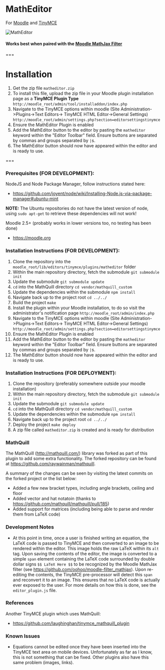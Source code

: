# MathEditor
For [Moodle](https://moodle.org) and [TinyMCE](http://www.tinymce.com/)

![MathEditor](https://github.com/oohoo/moodle-tinymce_matheditor/blob/master/image1.png?raw=true "MathEditor")

#### Works best when paired with the [Moodle MathJax Filter](https://github.com/oohoo/moodle-filter_mathjax)
===

# Installation

1. Get the zip file `matheditor.zip`
2. To install this file, upload the zip file in your Moodle plugin installation page as a **TinyMCE Plugin Type**
    `http://moodle_root/admin/tool/installaddon/index.php`
3. Navigate to the TinyMCE options within moodle (Site Administration->Plugins->Text Editors->
   TinyMCE HTML Editor->General Settings)
   `http://moodle_root/admin/settings.php?section=editorsettingstinymce`
4. Ensure the MathEditor Plugin is enabled
5. Add the MathEditor button to the editor by pasting the `matheditor` keyword within the "Editor Toolbar"
   field. Ensure buttons are separated by commas and groups separated by `|`s.
6. The MathEditor button should now have appeared within the editor and is ready to use.

===
### Prerequisites (FOR DEVELOPMENT):

NodeJS and Node Package Manager, follow instructions stated here:

* https://github.com/joyent/node/wiki/Installing-Node.js-via-package-manager#ubuntu-mint

**NOTE:** The Ubuntu repositories do not have the latest version of node, using `sudo apt-get` to retrieve these dependencies will not work!

Moodle 2.5+ (probably works in lower versions too, no testing has been done)
* https://moodle.org

### Installation Instructions (FOR DEVELOPMENT):

1. Clone the repository into the `moodle_root/lib/editors/tinymce/plugins/matheditor` folder
2. Within the main repository directory, fetch the submodule
   `git submodule init`
3. Update the submodule
   `git submodule update`
4. `cd` into the MathQuill directory
   `cd vendor/mathquill_custom`
5. Update the dependencies within the submodule
   `npm install`
6. Navigate back up to the project root
   `cd ../../`
7. Build the project
   `make`
8. Install the plugin within your Moodle installation, to do so visit the administrator's notification page
   `http://moodle_root/admin/index.php`
9. Navigate to the TinyMCE options within moodle (Site Administration->Plugins->Text Editors->
   TinyMCE HTML Editor->General Settings)
   `http://moodle_root/admin/settings.php?section=editorsettingstinymce`
10. Ensure the MathEditor Plugin is enabled
11. Add the MathEditor button to the editor by pasting the `matheditor` keyword within the "Editor Toolbar"
   field. Ensure buttons are separated by commas and groups separated by `|`s.
12. The MathEditor button should now have appeared within the editor and is ready to use.

### Installation Instructions (FOR DEPLOYMENT):

1. Clone the repository (preferably somewhere outside your moodle installation)
2. Within the main repository directory, fetch the submodule
    `git submodule init`
3. Update the submodule
    `git submodule update`
4. `cd` into the MathQuill directory
    `cd vendor/mathquill_custom`
5. Update the dependencies within the submodule
    `npm install`
6. Navigate back up to the project root
    `cd ../../`
7. Deploy the project
    `make deploy`
8. A zip file called `matheditor.zip` is created and is ready for distribution

### MathQuill

The MathQuill (http://mathquill.com/) library was forked as part of this plugin to add some extra functionality.
The forked repository can be found at https://github.com/raywainman/mathquill.

A summary of the changes can be seen by visiting the latest commits on the forked project or the list below:
* Added a few new bracket types, including angle brackets, ceiling and floor
* Added vector and hat notatoin (thanks to https://github.com/mathquill/mathquill/pull/185)
* Added support for matrices (including being able to parse and render them from LaTeX code)

### Development Notes

* At this point in time, once a user is finished writing an equation, the LaTeX code is passed to TinyMCE and then
converted to an image to be rendered within the editor. This image holds the raw LaTeX within its `alt` tag. Upon
saving the contents of the editor, the image is converted to a simple `span` element containing the LaTeX code
surrounded by double dollar signs `$$ LaTeX Here $$` to be recognized by the Moodle MathJax filter
(see https://github.com/oohoo/moodle-filter_mathjax). Upon re-editing the contents, the TinyMCE pre-processor will
detect this `span` and reconvert it to an image. This ensures that no LaTeX code is actually ever exposed to the user.
For more details on how this is done, see the `editor_plugin.js` file.

### References

Another TinyMCE plugin which uses MathQuill:
* https://github.com/laughinghan/tinymce_mathquill_plugin

### Known Issues
* Equations cannot be edited once they have been inserted into the TinyMCE text area on mobile devices. Unfortunately
as far as I know, this is not something that can be fixed. Other plugins also have this same problem (images, links).
